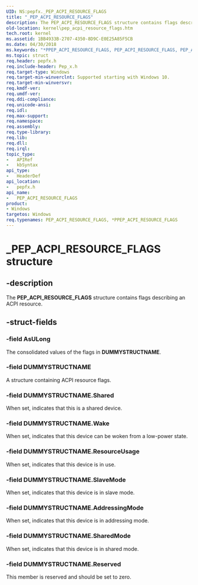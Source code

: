 ```yaml
---
UID: NS:pepfx._PEP_ACPI_RESOURCE_FLAGS
title: "_PEP_ACPI_RESOURCE_FLAGS"
description: The PEP_ACPI_RESOURCE_FLAGS structure contains flags describing an ACPI resource.
old-location: kernel\pep_acpi_resource_flags.htm
tech.root: kernel
ms.assetid: 1BB4933B-2707-4350-8D9C-E0E25A85F5CB
ms.date: 04/30/2018
ms.keywords: "*PPEP_ACPI_RESOURCE_FLAGS, PEP_ACPI_RESOURCE_FLAGS, PEP_ACPI_RESOURCE_FLAGS union [Kernel-Mode Driver Architecture], PPEP_ACPI_RESOURCE_FLAGS, PPEP_ACPI_RESOURCE_FLAGS union pointer [Kernel-Mode Driver Architecture], _PEP_ACPI_RESOURCE_FLAGS, kernel.pep_acpi_resource_flags, pepfx/PEP_ACPI_RESOURCE_FLAGS, pepfx/PPEP_ACPI_RESOURCE_FLAGS"
ms.topic: struct
req.header: pepfx.h
req.include-header: Pep_x.h
req.target-type: Windows
req.target-min-winverclnt: Supported starting with Windows 10.
req.target-min-winversvr: 
req.kmdf-ver: 
req.umdf-ver: 
req.ddi-compliance: 
req.unicode-ansi: 
req.idl: 
req.max-support: 
req.namespace: 
req.assembly: 
req.type-library: 
req.lib: 
req.dll: 
req.irql: 
topic_type:
-	APIRef
-	kbSyntax
api_type:
-	HeaderDef
api_location:
-	pepfx.h
api_name:
-	PEP_ACPI_RESOURCE_FLAGS
product:
- Windows
targetos: Windows
req.typenames: PEP_ACPI_RESOURCE_FLAGS, *PPEP_ACPI_RESOURCE_FLAGS
---
```


# _PEP_ACPI_RESOURCE_FLAGS structure


## -description


The <b>PEP_ACPI_RESOURCE_FLAGS</b> structure contains flags describing an ACPI resource.


## -struct-fields




### -field AsULong

The consolidated values of the flags in <b>DUMMYSTRUCTNAME</b>.


### -field DUMMYSTRUCTNAME

 A structure containing ACPI resource flags.


### -field DUMMYSTRUCTNAME.Shared

When set, indicates that this is a shared device.


### -field DUMMYSTRUCTNAME.Wake

When set, indicates that this device can be woken from a low-power state.


### -field DUMMYSTRUCTNAME.ResourceUsage

When set, indicates that this device is in use.


### -field DUMMYSTRUCTNAME.SlaveMode

When set, indicates that this device is in slave mode.


### -field DUMMYSTRUCTNAME.AddressingMode

When set, indicates that this device is in addressing mode.


### -field DUMMYSTRUCTNAME.SharedMode

When set, indicates that this device is in shared mode.


### -field DUMMYSTRUCTNAME.Reserved

This member is reserved and should be set to zero.

